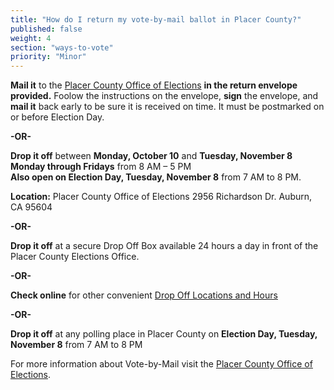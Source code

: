 ```yaml
---
title: "How do I return my vote-by-mail ballot in Placer County?"
published: false
weight: 4
section: "ways-to-vote"
priority: "Minor"
---
```


**Mail it** to the [Placer County Office of Elections](#section-election-office-contact) **in the return envelope provided.** Foolow the instructions on the envelope, **sign** the envelope, and **mail it** back early to be sure it is received on time. It must be postmarked on or before Election Day.  

**-OR-**
  
**Drop it off** between **Monday, October 10** and **Tuesday, November 8**  
**Monday through Fridays** from 8 AM – 5 PM  
**Also open on Election Day, Tuesday, November 8** from 7 AM to 8 PM.  

**Location:** Placer County Office of Elections 2956 Richardson Dr. Auburn, CA 95604  

**-OR-**  

**Drop it off** at a secure Drop Off Box available 24 hours a day in front of the Placer County Elections Office.  

**-OR-**  

**Check online** for other convenient [Drop Off Locations and Hours](http://www.placerelections.com/voting-before-election-day.aspx)  

**-OR-**  

**Drop it off** at any polling place in Placer County on **Election Day, Tuesday, November 8** from 7 AM to 8 PM  

For more information about Vote-by-Mail visit the [Placer County Office of Elections](https://www.placerelections.com/apply-to-vote-by-mail.aspx#15).  
